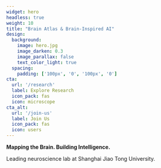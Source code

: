 ```yaml
---
widget: hero
headless: true
weight: 10
title: "Brain Atlas & Brain-Inspired AI"
design:
  background:
    image: hero.jpg
    image_darken: 0.3
    image_parallax: false
    text_color_light: true
  spacing:
    padding: ['100px', '0', '100px', '0']
cta:
  url: '/research'
  label: Explore Research
  icon_pack: fas
  icon: microscope
cta_alt:
  url: '/join-us'
  label: Join Us
  icon_pack: fas
  icon: users
---
```


**Mapping the Brain. Building Intelligence.**

Leading neuroscience lab at Shanghai Jiao Tong University.
